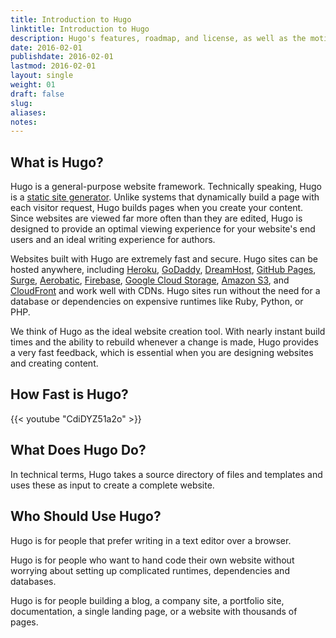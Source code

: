 ```yaml
---
title: Introduction to Hugo
linktitle: Introduction to Hugo
description: Hugo's features, roadmap, and license, as well as the motivation behind creating Hugo.
date: 2016-02-01
publishdate: 2016-02-01
lastmod: 2016-02-01
layout: single
weight: 01
draft: false
slug:
aliases:
notes:
---
```


## What is Hugo?

Hugo is a general-purpose website framework. Technically speaking, Hugo is a [static site generator][]. Unlike systems that dynamically build a page with each visitor request, Hugo builds pages when you create your content. Since websites are viewed far more often than they are edited, Hugo is designed to provide an optimal viewing experience for your website's end users and an ideal writing experience for authors.

Websites built with Hugo are extremely fast and secure. Hugo sites can be hosted anywhere, including [Heroku][], [GoDaddy][], [DreamHost][], [GitHub Pages][], [Surge][], [Aerobatic][], [Firebase][], [Google Cloud Storage][], [Amazon S3][], and [CloudFront][] and work well with CDNs. Hugo sites run without the need for a database or dependencies on expensive runtimes like Ruby, Python, or PHP.

We think of Hugo as the ideal website creation tool. With nearly instant build times and the ability to rebuild whenever a change is made, Hugo provides a very fast feedback, which is essential when you are designing websites and creating content.

## How Fast is Hugo?

{{< youtube "CdiDYZ51a2o" >}}


## What Does Hugo Do?

In technical terms, Hugo takes a source directory of files and templates and uses these as input to create a complete website.

## Who Should Use Hugo?

Hugo is for people that prefer writing in a text editor over a browser.

Hugo is for people who want to hand code their own website without worrying about setting up complicated runtimes, dependencies and databases.

Hugo is for people building a blog, a company site, a portfolio site, documentation, a single landing page, or a website with thousands of pages.

[Aerobatic]: https://www.aerobatic.com/
[Amazon S3]: http://aws.amazon.com/s3/
[CloudFront]: http://aws.amazon.com/cloudfront/ "Amazon CloudFront"
[DreamHost]: http://www.dreamhost.com/
[Firebase]: https://firebase.google.com/docs/hosting/ "Firebase static hosting"
[GitHub Pages]: https://pages.github.com/
[GitLab]: https://about.gitlab.com
[GoDaddy]: https://www.godaddy.com/ "Godaddy.com Hosting"
[Google Cloud Storage]: http://cloud.google.com/storage/
[Heroku]: https://www.heroku.com/
[Jekyll]: http://jekyllrb.com/
[Middleman]: https://middlemanapp.com/
[Nanoc]: http://nanoc.ws/
[static site generator]: /about-hugo/benefits-of-static/
[Surge]: https://surge.sh